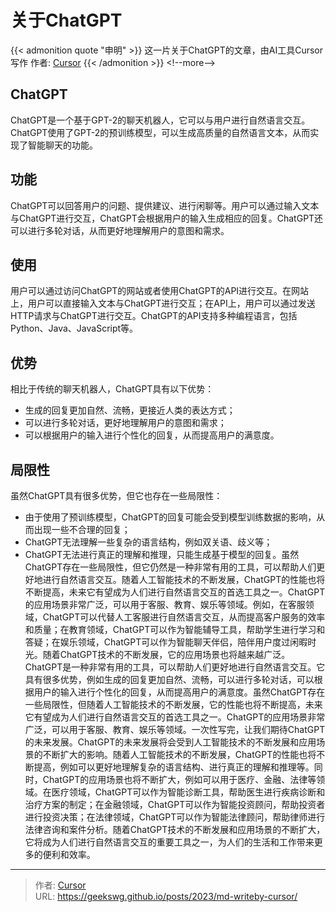 # 关于ChatGPT

{{&lt; admonition quote &#34;申明&#34; &gt;}}
这一片关于ChatGPT的文章，由AI工具Cursor写作
作者: [Cursor](https://www.cursor.so/)
{{&lt; /admonition &gt;}}
&lt;!--more--&gt;

## ChatGPT

ChatGPT是一个基于GPT-2的聊天机器人，它可以与用户进行自然语言交互。ChatGPT使用了GPT-2的预训练模型，可以生成高质量的自然语言文本，从而实现了智能聊天的功能。

## 功能

ChatGPT可以回答用户的问题、提供建议、进行闲聊等。用户可以通过输入文本与ChatGPT进行交互，ChatGPT会根据用户的输入生成相应的回复。ChatGPT还可以进行多轮对话，从而更好地理解用户的意图和需求。

## 使用

用户可以通过访问ChatGPT的网站或者使用ChatGPT的API进行交互。在网站上，用户可以直接输入文本与ChatGPT进行交互；在API上，用户可以通过发送HTTP请求与ChatGPT进行交互。ChatGPT的API支持多种编程语言，包括Python、Java、JavaScript等。

## 优势

相比于传统的聊天机器人，ChatGPT具有以下优势：

- 生成的回复更加自然、流畅，更接近人类的表达方式；
- 可以进行多轮对话，更好地理解用户的意图和需求；
- 可以根据用户的输入进行个性化的回复，从而提高用户的满意度。

## 局限性

虽然ChatGPT具有很多优势，但它也存在一些局限性：

- 由于使用了预训练模型，ChatGPT的回复可能会受到模型训练数据的影响，从而出现一些不合理的回复；
- ChatGPT无法理解一些复杂的语言结构，例如双关语、歧义等；
- ChatGPT无法进行真正的理解和推理，只能生成基于模型的回复。虽然ChatGPT存在一些局限性，但它仍然是一种非常有用的工具，可以帮助人们更好地进行自然语言交互。随着人工智能技术的不断发展，ChatGPT的性能也将不断提高，未来它有望成为人们进行自然语言交互的首选工具之一。ChatGPT的应用场景非常广泛，可以用于客服、教育、娱乐等领域。例如，在客服领域，ChatGPT可以代替人工客服进行自然语言交互，从而提高客户服务的效率和质量；在教育领域，ChatGPT可以作为智能辅导工具，帮助学生进行学习和答疑；在娱乐领域，ChatGPT可以作为智能聊天伴侣，陪伴用户度过闲暇时光。随着ChatGPT技术的不断发展，它的应用场景也将越来越广泛。ChatGPT是一种非常有用的工具，可以帮助人们更好地进行自然语言交互。它具有很多优势，例如生成的回复更加自然、流畅，可以进行多轮对话，可以根据用户的输入进行个性化的回复，从而提高用户的满意度。虽然ChatGPT存在一些局限性，但随着人工智能技术的不断发展，它的性能也将不断提高，未来它有望成为人们进行自然语言交互的首选工具之一。ChatGPT的应用场景非常广泛，可以用于客服、教育、娱乐等领域。一次性写完，让我们期待ChatGPT的未来发展。ChatGPT的未来发展将会受到人工智能技术的不断发展和应用场景的不断扩大的影响。随着人工智能技术的不断发展，ChatGPT的性能也将不断提高，例如可以更好地理解复杂的语言结构、进行真正的理解和推理等。同时，ChatGPT的应用场景也将不断扩大，例如可以用于医疗、金融、法律等领域。在医疗领域，ChatGPT可以作为智能诊断工具，帮助医生进行疾病诊断和治疗方案的制定；在金融领域，ChatGPT可以作为智能投资顾问，帮助投资者进行投资决策；在法律领域，ChatGPT可以作为智能法律顾问，帮助律师进行法律咨询和案件分析。随着ChatGPT技术的不断发展和应用场景的不断扩大，它将成为人们进行自然语言交互的重要工具之一，为人们的生活和工作带来更多的便利和效率。


---

> 作者: [Cursor](https://www.cursor.so/)  
> URL: https://geekswg.github.io/posts/2023/md-writeby-cursor/  

